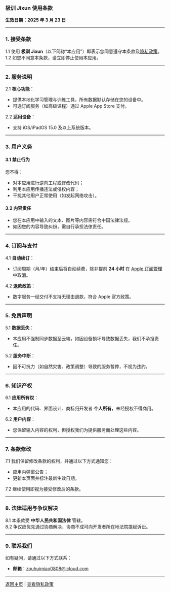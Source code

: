 ### 极训 Jixun 使用条款  
**生效日期：2025 年 3 月 23 日**  

---

### 1. 接受条款  
1.1 使用 **极训 Jixun**（以下简称“本应用”）即表示您同意遵守本条款及[隐私政策](privacy.md)。  
1.2 如您不同意本条款，请立即停止使用本应用。  

---

### 2. 服务说明  
2.1 **核心功能**：  
- 提供本地化学习管理与训练工具，所有数据默认存储在您的设备中。  
- 可选订阅服务（如高级课程）通过 Apple App Store 支付。  

2.2 **适用设备**：  
- 支持 iOS/iPadOS 15.0 及以上系统版本。  

---

### 3. 用户义务  
#### 3.1 禁止行为  
您不得：  
- 对本应用进行逆向工程或修改代码；  
- 利用本应用传播违法或侵权内容；  
- 干扰其他用户正常使用（如发起网络攻击）。  

#### 3.2 内容责任  
- 您在本应用中输入的文本、图片等内容需符合中国法律法规。  
- 如因您的内容导致纠纷，需自行承担法律责任。  

---

### 4. 订阅与支付  
4.1 **自动续订**：  
- 订阅周期（月/年）结束后将自动续费，除非提前 **24 小时** 在 [Apple 订阅管理](https://support.apple.com/HT202039) 中取消。

4.2 **退款政策**：  
- 数字服务一经交付不支持无理由退款，符合 Apple 官方政策。  

---

### 5. 免责声明  
5.1 **数据丢失**：  
- 本应用不强制同步数据至云端，如因设备损坏导致数据丢失，我们不承担责任。  

5.2 **服务中断**：  
- 因不可抗力（如自然灾害、政策调整）导致的服务暂停，不视为违约。  

---

### 6. 知识产权  
6.1 **应用所有权**：  
- 本应用的代码、界面设计、商标归开发者 **个人所有**，未经授权不得商用。  

6.2 **用户内容**：  
- 您保留输入内容的权利，但授权我们为提供服务而处理这些内容。  

---

### 7. 条款修改  
7.1 我们保留修改条款的权利，并通过以下方式通知您：  
- 应用内弹窗公告；  
- 更新本页面并标注最新生效日期。  

7.2 继续使用即视为接受修改后的条款。  

---

### 8. 法律适用与争议解决  
8.1 本条款受 **中华人民共和国法律** 管辖。  
8.2 争议应优先通过协商解决，协商不成可向开发者所在地法院提起诉讼。  

---

### 9. 联系我们  
如有疑问，请通过以下方式联系：  
- **邮箱**：zouhuimiao0808@icloud.com  

---

[返回主页](index.md) | [查看隐私政策](privacy.md) 
